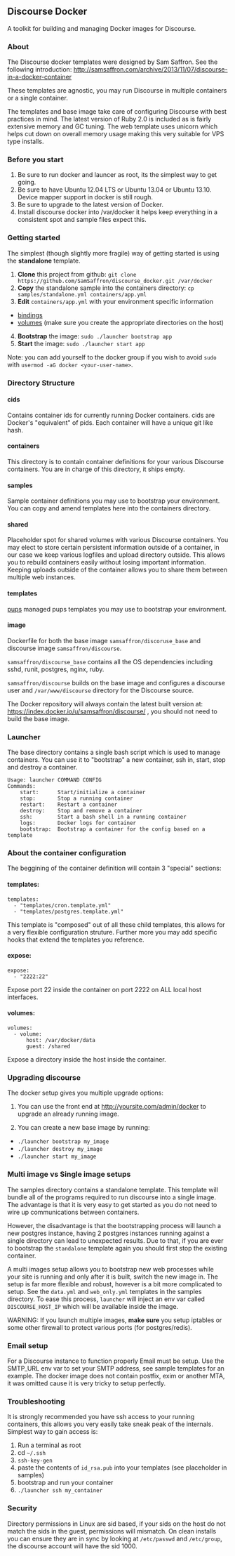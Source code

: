 ## Discourse Docker

A toolkit for building and managing Docker images for Discourse.

### About

The Discourse docker templates were designed by Sam Saffron. See the following introduction: http://samsaffron.com/archive/2013/11/07/discourse-in-a-docker-container

These templates are agnostic, you may run Discourse in multiple containers or a single container.

The templates and base image take care of configuring Discourse with best practices in mind. The latest version of Ruby 2.0 is included as is fairly extensive memory and GC tuning. The web template uses unicorn which helps cut down on overall memory usage making this very suitable for VPS type installs.


### Before you start

1. Be sure to run docker and launcer as root, its the simplest way to get going.
2. Be sure to have Ubuntu 12.04 LTS or Ubuntu 13.04 or Ubuntu 13.10. Device mapper support in docker is still rough.
3. Be sure to upgrade to the latest version of Docker.
4. Install discourse docker into /var/docker it helps keep everything in a consistent spot and sample files expect this.

### Getting started

The simplest (though slightly more fragile) way of getting started is using the **standalone** template.

1. **Clone** this project from github: `git clone https://github.com/SamSaffron/discourse_docker.git /var/docker`
2. **Copy** the standalone sample into the containers directory: `cp samples/standalone.yml containers/app.yml`
3. **Edit** `containers/app.yml` with your environment specific information
  - [bindings](#expose)
  - [volumes](#volumes) (make sure you create the appropriate directories on the host)
4. **Bootstrap** the image: `sudo ./launcher bootstrap app`
5. **Start** the image: `sudo ./launcher start app`

Note: you can add yourself to the docker group if you wish to avoid `sudo` with `usermod -aG docker <your-user-name>`.

### Directory Structure

#### cids

Contains container ids for currently running Docker containers. cids are Docker's "equivalent" of pids. Each container will have a unique git like hash.

#### containers

This directory is to contain container definitions for your various Discourse containers. You are in charge of this directory, it ships empty.

#### samples

Sample container definitions you may use to bootstrap your environment. You can copy and amend templates here into the containers directory.

#### shared

Placeholder spot for shared volumes with various Discourse containers. You may elect to store certain persistent information outside of a container, in our case we keep various logfiles and upload directory outside. This allows you to rebuild containers easily without losing important information. Keeping uploads outside of the container allows you to share them between multiple web instances.

#### templates

[pups](https://github.com/samsaffron/pups) managed pups templates you may use to bootstrap your environment.

#### image

Dockerfile for both the base image `samsaffron/discoruse_base` and discourse image `samsaffron/discourse`.

`samsaffron/discourse_base` contains all the OS dependencies including sshd, runit, postgres, nginx, ruby.

`samsaffron/discourse` builds on the base image and configures a discourse user and `/var/www/discourse` directory for the Discourse source.

The Docker repository will always contain the latest built version at: https://index.docker.io/u/samsaffron/discourse/ , you should not need to build the base image.

### Launcher

The base directory contains a single bash script which is used to manage containers. You can use it to "bootstrap" a new container, ssh in, start, stop and destroy a container.

```
Usage: launcher COMMAND CONFIG
Commands:
    start:      Start/initialize a container
    stop:       Stop a running container
    restart:    Restart a container
    destroy:    Stop and remove a container
    ssh:        Start a bash shell in a running container
    logs:       Docker logs for container
    bootstrap:  Bootstrap a container for the config based on a template
```


### About the container configuration

The beggining of the container definition will contain 3 "special" sections:

#### templates:

```
templates:
  - "templates/cron.template.yml"
  - "templates/postgres.template.yml"
```

This template is "composed" out of all these child templates, this allows for a very flexible configuration struture. Further more you may add specific hooks that extend the templates you reference.

#### expose:

```
expose:
  - "2222:22"
```

Expose port 22 inside the container on port 2222 on ALL local host interfaces.


#### volumes:

```
volumes:
  - volume:
      host: /var/docker/data
      guest: /shared

```

Expose a directory inside the host inside the container.

### Upgrading discourse

The docker setup gives you multiple upgrade options:

1. You can use the front end at http://yoursite.com/admin/docker to upgrade an already running image.

2. You can create a new base image by running:
  - `./launcher bootstrap my_image`
  - `./launcher destroy my_image`
  - `./launcher start my_image`

### Multi image vs Single image setups

The samples directory contains a standalone template. This template will bundle all of the programs required to run discourse into a single image. The advantage is that it is very easy to get started as you do not need to wire up communications between containers.

However, the disadvantage is that the bootstrapping process will launch a new postgres instance, having 2 postgres instances running against a single directory can lead to unexpected results. Due to that, if you are ever to bootstrap the `standalone` template again you should first stop the existing container.

A multi images setup allows you to bootstrap new web processes while your site is running and only after it is built, switch the new image in. The setup is far more flexible and robust, however is a bit more complicated to setup. See the `data.yml` and `web_only.yml` templates in the samples directory. To ease this process, `launcher` will inject an env var called `DISCOURSE_HOST_IP` which will be available inside the image.

WARNING: If you launch multiple images, **make sure** you setup iptables or some other firewall to protect various ports (for postgres/redis).

### Email setup

For a Discourse instance to function properly Email must be setup. Use the SMTP_URL env var to set your SMTP address, see sample templates for an example.
The docker image does not contain postfix, exim or another MTA, it was omitted cause it is very tricky to setup perfectly.

### Troubleshooting

It is strongly recommended you have ssh access to your running containers, this allows you very easily take sneak peak of the internals. Simplest way to gain access is:

1. Run a terminal as root
2. cd `~/.ssh`
3. `ssh-key-gen`
4. paste the contents of `id_rsa.pub` into your templates (see placeholder in samples)
5. bootstrap and run your container
6. `./launcher ssh my_container`

### Security

Directory permissions in Linux are sid based, if your sids on the host do not match the sids in the guest, permissions will mismatch. On clean installs you can ensure they are in sync by looking at `/etc/passwd` and `/etc/group`, the discourse account will have the sid 1000.
